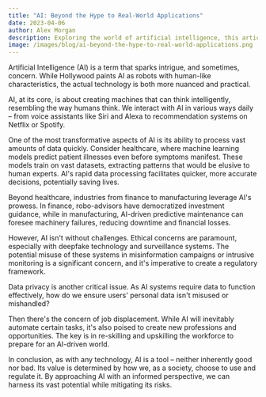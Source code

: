 ```yaml
---
title: "AI: Beyond the Hype to Real-World Applications"
date: 2023-04-06
author: Alex Morgan
description: Exploring the world of artificial intelligence, this article strips away the buzz to uncover the genuine benefits and challenges of AI in modern applications.
image: /images/blog/ai-beyond-the-hype-to-real-world-applications.png
---
```


Artificial Intelligence (AI) is a term that sparks intrigue, and sometimes, concern. While Hollywood paints AI as robots
with human-like characteristics, the actual technology is both more nuanced and practical.

AI, at its core, is about creating machines that can think intelligently, resembling the way humans think. We interact
with AI in various ways daily – from voice assistants like Siri and Alexa to recommendation systems on Netflix or
Spotify.

One of the most transformative aspects of AI is its ability to process vast amounts of data quickly. Consider
healthcare, where machine learning models predict patient illnesses even before symptoms manifest. These models train on
vast datasets, extracting patterns that would be elusive to human experts. AI's rapid data processing facilitates
quicker, more accurate decisions, potentially saving lives.

Beyond healthcare, industries from finance to manufacturing leverage AI's prowess. In finance, robo-advisors have
democratized investment guidance, while in manufacturing, AI-driven predictive maintenance can foresee machinery
failures, reducing downtime and financial losses.

However, AI isn't without challenges. Ethical concerns are paramount, especially with deepfake technology and
surveillance systems. The potential misuse of these systems in misinformation campaigns or intrusive monitoring is a
significant concern, and it's imperative to create a regulatory framework.

Data privacy is another critical issue. As AI systems require data to function effectively, how do we ensure users'
personal data isn't misused or mishandled?

Then there's the concern of job displacement. While AI will inevitably automate certain tasks, it's also poised to
create new professions and opportunities. The key is in re-skilling and upskilling the workforce to prepare for an
AI-driven world.

In conclusion, as with any technology, AI is a tool – neither inherently good nor bad. Its value is determined by how
we, as a society, choose to use and regulate it. By approaching AI with an informed perspective, we can harness its vast
potential while mitigating its risks.

